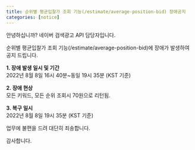 ```yaml
---
title: 순위별 평균입찰가 조회 기능(/estimate/average-position-bid) 장애공지 
categories: [notice]
---
```


안녕하십니까? 네이버 검색광고 API 담당자입니다.

순위별 평균입찰가 조회 기능(/estimate/average-position-bid)에 장애가 발생하여 공지 드립니다. <br>

**1. 장애 발생 일시 및 기간** <br>
 2022년 8월 8일 16시 40분~동일 19시 35분 (KST 기준) <br>

**2. 장애 현상** <br>
 모든 키워드, 모든 순위 조회시 70원으로 리턴됨. <br>

**3. 복구 일시** <br>
 2022년 8월 8일 19시 35분 (KST 기준)<br>

업무에 불편을 드려 대단히 죄송합니다. <br>

감사합니다. 
